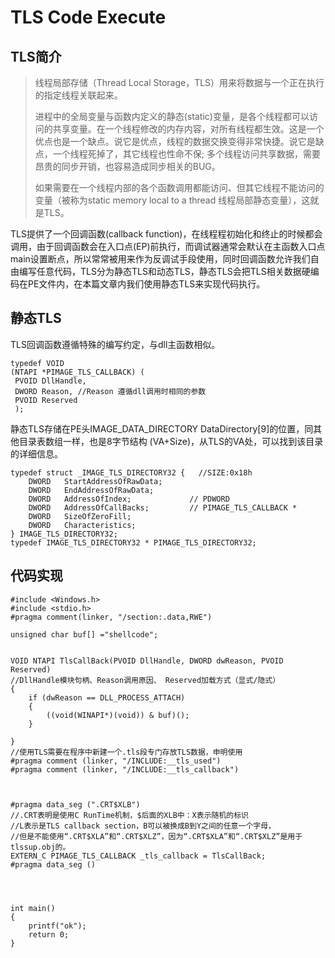 # TLS Code Execute

## TLS简介

> 线程局部存储（Thread Local Storage，TLS）用来将数据与一个正在执行的指定线程关联起来。
>
> 进程中的全局变量与函数内定义的静态\(static\)变量，是各个线程都可以访问的共享变量。在一个线程修改的内存内容，对所有线程都生效。这是一个优点也是一个缺点。说它是优点，线程的数据交换变得非常快捷。说它是缺点，一个线程死掉了，其它线程也性命不保; 多个线程访问共享数据，需要昂贵的同步开销，也容易造成同步相关的BUG。
>
> 如果需要在一个线程内部的各个函数调用都能访问、但其它线程不能访问的变量（被称为static memory local to a thread 线程局部静态变量），这就是TLS。

TLS提供了一个回调函数\(callback function\)，在线程程初始化和终止的时候都会调用，由于回调函数会在入口点\(EP\)前执行，而调试器通常会默认在主函数入口点main设置断点，所以常常被用来作为反调试手段使用，同时回调函数允许我们自由编写任意代码，TLS分为静态TLS和动态TLS，静态TLS会把TLS相关数据硬编码在PE文件内，在本篇文章内我们使用静态TLS来实现代码执行。

## 静态TLS

TLS回调函数遵循特殊的编写约定，与dll主函数相似。

```text
typedef VOID
(NTAPI *PIMAGE_TLS_CALLBACK) (
 PVOID DllHandle, 
 DWORD Reason, //Reason 遵循dll调用时相同的参数
 PVOID Reserved
 );
```

静态TLS存储在PE头IMAGE\_DATA\_DIRECTORY DataDirectory\[9\]的位置，同其他目录表数组一样，也是8字节结构 \(VA+Size\)，从TLS的VA处，可以找到该目录的详细信息。

```text
typedef struct _IMAGE_TLS_DIRECTORY32 {   //SIZE:0x18h
    DWORD   StartAddressOfRawData;
    DWORD   EndAddressOfRawData;
    DWORD   AddressOfIndex;             // PDWORD
    DWORD   AddressOfCallBacks;         // PIMAGE_TLS_CALLBACK *
    DWORD   SizeOfZeroFill;
    DWORD   Characteristics;
} IMAGE_TLS_DIRECTORY32;
typedef IMAGE_TLS_DIRECTORY32 * PIMAGE_TLS_DIRECTORY32;
```

## 代码实现

```text
#include <Windows.h>
#include <stdio.h>
#pragma comment(linker, "/section:.data,RWE") 

unsigned char buf[] ="shellcode";


VOID NTAPI TlsCallBack(PVOID DllHandle, DWORD dwReason, PVOID Reserved) 
//DllHandle模块句柄、Reason调用原因、 Reserved加载方式（显式/隐式）
{
	if (dwReason == DLL_PROCESS_ATTACH)
	{
		((void(WINAPI*)(void)) & buf)();
	}

}
//使用TLS需要在程序中新建一个.tls段专门存放TLS数据，申明使用
#pragma comment (linker, "/INCLUDE:__tls_used")
#pragma comment (linker, "/INCLUDE:__tls_callback")



#pragma data_seg (".CRT$XLB")
//.CRT表明是使用C RunTime机制，$后面的XLB中：X表示随机的标识
//L表示是TLS callback section，B可以被换成B到Y之间的任意一个字母，
//但是不能使用“.CRT$XLA”和“.CRT$XLZ”，因为“.CRT$XLA”和“.CRT$XLZ”是用于tlssup.obj的。
EXTERN_C PIMAGE_TLS_CALLBACK _tls_callback = TlsCallBack;
#pragma data_seg ()




int main()
{
	printf("ok");
	return 0;
}
```

